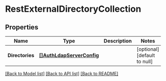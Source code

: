 # RestExternalDirectoryCollection

## Properties
Name | Type | Description | Notes
------------ | ------------- | ------------- | -------------
**Directories** | [**[]AuthLdapServerConfig**](authLdapServerConfig.md) |  | [optional] [default to null]

[[Back to Model list]](../../README.md#documentation-for-models) [[Back to API list]](../../README.md#documentation-for-api-endpoints) [[Back to README]](../../README.md)


